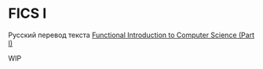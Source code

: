 # FICS I

Русский перевод текста [Functional Introduction to Computer Science (Part I)](https://cs.uwaterloo.ca/~plragde/flaneries/FICS/)

WIP
